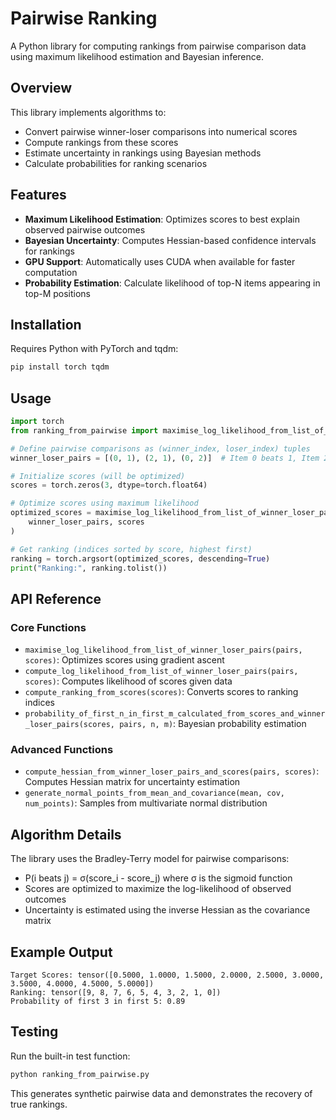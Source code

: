 # Pairwise Ranking

A Python library for computing rankings from pairwise comparison data using maximum likelihood estimation and Bayesian inference.

## Overview

This library implements algorithms to:
- Convert pairwise winner-loser comparisons into numerical scores
- Compute rankings from these scores
- Estimate uncertainty in rankings using Bayesian methods
- Calculate probabilities for ranking scenarios

## Features

- **Maximum Likelihood Estimation**: Optimizes scores to best explain observed pairwise outcomes
- **Bayesian Uncertainty**: Computes Hessian-based confidence intervals for rankings
- **GPU Support**: Automatically uses CUDA when available for faster computation
- **Probability Estimation**: Calculate likelihood of top-N items appearing in top-M positions

## Installation

Requires Python with PyTorch and tqdm:

```bash
pip install torch tqdm
```

## Usage

```python
import torch
from ranking_from_pairwise import maximise_log_likelihood_from_list_of_winner_loser_pairs

# Define pairwise comparisons as (winner_index, loser_index) tuples
winner_loser_pairs = [(0, 1), (2, 1), (0, 2)]  # Item 0 beats 1, Item 2 beats 1, etc.

# Initialize scores (will be optimized)
scores = torch.zeros(3, dtype=torch.float64)

# Optimize scores using maximum likelihood
optimized_scores = maximise_log_likelihood_from_list_of_winner_loser_pairs(
    winner_loser_pairs, scores
)

# Get ranking (indices sorted by score, highest first)
ranking = torch.argsort(optimized_scores, descending=True)
print("Ranking:", ranking.tolist())
```

## API Reference

### Core Functions

- `maximise_log_likelihood_from_list_of_winner_loser_pairs(pairs, scores)`: Optimizes scores using gradient ascent
- `compute_log_likelihood_from_list_of_winner_loser_pairs(pairs, scores)`: Computes likelihood of scores given data
- `compute_ranking_from_scores(scores)`: Converts scores to ranking indices
- `probability_of_first_n_in_first_m_calculated_from_scores_and_winner_loser_pairs(scores, pairs, n, m)`: Bayesian probability estimation

### Advanced Functions

- `compute_hessian_from_winner_loser_pairs_and_scores(pairs, scores)`: Computes Hessian matrix for uncertainty estimation
- `generate_normal_points_from_mean_and_covariance(mean, cov, num_points)`: Samples from multivariate normal distribution

## Algorithm Details

The library uses the Bradley-Terry model for pairwise comparisons:
- P(i beats j) = σ(score_i - score_j) where σ is the sigmoid function
- Scores are optimized to maximize the log-likelihood of observed outcomes
- Uncertainty is estimated using the inverse Hessian as the covariance matrix

## Example Output

```
Target Scores: tensor([0.5000, 1.0000, 1.5000, 2.0000, 2.5000, 3.0000, 3.5000, 4.0000, 4.5000, 5.0000])
Ranking: tensor([9, 8, 7, 6, 5, 4, 3, 2, 1, 0])
Probability of first 3 in first 5: 0.89
```

## Testing

Run the built-in test function:

```bash
python ranking_from_pairwise.py
```

This generates synthetic pairwise data and demonstrates the recovery of true rankings.